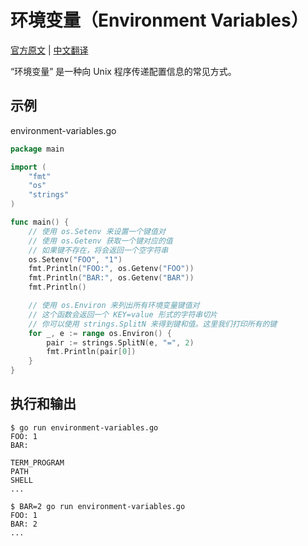 # 环境变量（Environment Variables）

[官方原文](https://gobyexample.com/environment-variables) | [中文翻译](https://gobyexample-cn.github.io/environment-variables)

“环境变量” 是一种向 Unix 程序传递配置信息的常见方式。

## 示例

environment-variables.go

```go
package main

import (
	"fmt"
	"os"
	"strings"
)

func main() {
	// 使用 os.Setenv 来设置一个键值对
	// 使用 os.Getenv 获取一个键对应的值
	// 如果键不存在，将会返回一个空字符串
	os.Setenv("FOO", "1")
	fmt.Println("FOO:", os.Getenv("FOO"))
	fmt.Println("BAR:", os.Getenv("BAR"))
	fmt.Println()

	// 使用 os.Environ 来列出所有环境变量键值对
	// 这个函数会返回一个 KEY=value 形式的字符串切片
	// 你可以使用 strings.SplitN 来得到键和值。这里我们打印所有的键
	for _, e := range os.Environ() {
		pair := strings.SplitN(e, "=", 2)
		fmt.Println(pair[0])
	}
}
```

## 执行和输出

```
$ go run environment-variables.go
FOO: 1
BAR:

TERM_PROGRAM
PATH
SHELL
...

$ BAR=2 go run environment-variables.go
FOO: 1
BAR: 2
...
```
